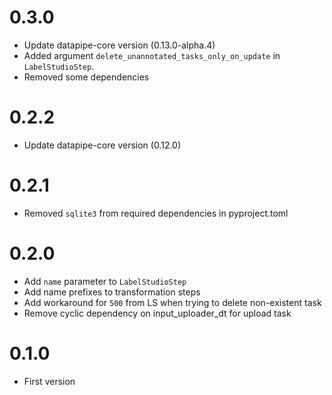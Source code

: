 # 0.3.0
* Update datapipe-core version (0.13.0-alpha.4)
* Added argument `delete_unannotated_tasks_only_on_update` in `LabelStudioStep`.
* Removed some dependencies

# 0.2.2
* Update datapipe-core version (0.12.0)

# 0.2.1
* Removed `sqlite3` from required dependencies in pyproject.toml

# 0.2.0

* Add `name` parameter to `LabelStudioStep`
* Add name prefixes to transformation steps
* Add workaround for `500` from LS when trying to delete non-existent task
* Remove cyclic dependency on input_uploader_dt for upload task

# 0.1.0

* First version